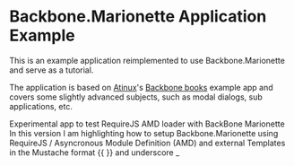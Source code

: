 Backbone.Marionette Application Example
======================================

This is an example application reimplemented to use Backbone.Marionette and serve as a tutorial.





The application is based on [Atinux](http://www.atinux.fr)'s [Backbone books](http://www.atinux.fr/backbone-books/)
example app and covers some slightly advanced subjects, such as modal dialogs, sub applications, etc.

Experimental app to test RequireJS AMD loader with BackBone Marionette
In this version I am highlighting how to setup Backbone.Marionette using RequireJS / Asyncronous Module Definition (AMD)
and external Templates in the Mustache format  {{ }} and underscore _
